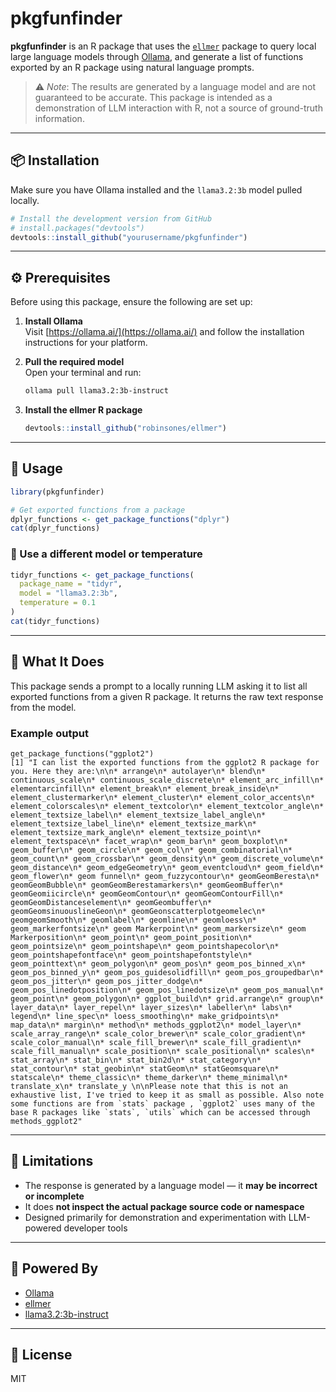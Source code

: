# pkgfunfinder

**pkgfunfinder** is an R package that uses the [`ellmer`](https://github.com/robinsones/ellmer) package to query local large language models through [Ollama](https://ollama.ai/), and generate a list of functions exported by an R package using natural language prompts.

> ⚠️ *Note*: The results are generated by a language model and are not guaranteed to be accurate. This package is intended as a demonstration of LLM interaction with R, not a source of ground-truth information.

---

## 📦 Installation

Make sure you have Ollama installed and the `llama3.2:3b` model pulled locally.

```r
# Install the development version from GitHub
# install.packages("devtools")
devtools::install_github("yourusername/pkgfunfinder")
```

---

## ⚙️ Prerequisites

Before using this package, ensure the following are set up:

1. **Install Ollama**  
   Visit [https://ollama.ai/](https://ollama.ai/) and follow the installation instructions for your platform.

2. **Pull the required model**  
   Open your terminal and run:

   ```bash
   ollama pull llama3.2:3b-instruct
   ```

3. **Install the ellmer R package**

   ```r
   devtools::install_github("robinsones/ellmer")
   ```

---

## 🚀 Usage

```r
library(pkgfunfinder)

# Get exported functions from a package
dplyr_functions <- get_package_functions("dplyr")
cat(dplyr_functions)
```

### 🔄 Use a different model or temperature

```r
tidyr_functions <- get_package_functions(
  package_name = "tidyr",
  model = "llama3.2:3b",
  temperature = 0.1
)
cat(tidyr_functions)
```

---

## 🧠 What It Does

This package sends a prompt to a locally running LLM asking it to list all exported functions from a given R package. It returns the raw text response from the model.

### Example output

```
get_package_functions("ggplot2")
[1] "I can list the exported functions from the ggplot2 R package for you. Here they are:\n\n* arrange\n* autolayer\n* blend\n* continuous_scale\n* continuous_scale_discrete\n* element_arc_infill\n* elementarcinfill\n* element_break\n* element_break_inside\n* element_clustermarker\n* element_cluster\n* element_color_accents\n* element_colorscales\n* element_textcolor\n* element_textcolor_angle\n* element_textsize_label\n* element_textsize_label_angle\n* element_textsize_label_line\n* element_textsize_mark\n* element_textsize_mark_angle\n* element_textsize_point\n* element_textspace\n* facet_wrap\n* geom_bar\n* geom_boxplot\n* geom_buffer\n* geom_circle\n* geom_col\n* geom_combinatorial\n* geom_count\n* geom_crossbar\n* geom_density\n* geom_discrete_volume\n* geom_distance\n* geom_edgeGeometry\n* geom_eventcloud\n* geom_field\n* geom_flower\n* geom funnel\n* geom_fuzzycontour\n* geomGeomBeresta\n* geomGeomBubble\n* geomGeomBerestamarkers\n* geomGeomBuffer\n* geomGeomiicircle\n* geomGeomContour\n* geomGeomContourFill\n* geomGeomDistanceselement\n* geomGeombuffer\n* geomGeomsinuouslineGeon\n* geomGeonscatterplotgeomelec\n* geomgeomSmooth\n* geomlabel\n* geomline\n* geomloess\n* geom_markerfontsize\n* geom Markerpoint\n* geom_markersize\n* geom Markerposition\n* geom_point\n* geom_point_position\n* geom_pointsize\n* geom_pointshape\n* geom_pointshapecolor\n* geom_pointshapefontface\n* geom_pointshapefontstyle\n* geom_pointtext\n* geom_polygon\n* geom_pos\n* geom_pos_binned_x\n* geom_pos_binned_y\n* geom_pos_guidesolidfill\n* geom_pos_groupedbar\n* geom_pos_jitter\n* geom_pos_jitter_dodge\n* geom_pos_linedotposition\n* geom_pos_linedotsize\n* geom_pos_manual\n* geom_point\n* geom_polygon\n* ggplot_build\n* grid.arrange\n* group\n* layer_data\n* layer_repel\n* layer_sizes\n* labeller\n* labs\n* legend\n* line_spec\n* loess_smoothing\n* make_gridpoints\n* map_data\n* margin\n* method\n* methods_ggplot2\n* model_layer\n* scale_array_range\n* scale_color_brewer\n* scale_color_gradient\n* scale_color_manual\n* scale_fill_brewer\n* scale_fill_gradient\n* scale_fill_manual\n* scale_position\n* scale_positional\n* scales\n* stat_array\n* stat_bin\n* stat_bin2d\n* stat_category\n* stat_contour\n* stat_geobin\n* statGeom\n* statGeomsquare\n* statscale\n* theme_classic\n* theme_darker\n* theme_minimal\n* translate_x\n* translate_y \n\nPlease note that this is not an exhaustive list, I've tried to keep it as small as possible. Also note some functions are from `stats` package , `ggplot2` uses many of the base R packages like `stats`, `utils` which can be accessed through methods_ggplot2"
```

---

## 📌 Limitations

- The response is generated by a language model — it **may be incorrect or incomplete**
- It does **not inspect the actual package source code or namespace**
- Designed primarily for demonstration and experimentation with LLM-powered developer tools

---

## 🤖 Powered By

- [Ollama](https://ollama.ai/)
- [ellmer](https://github.com/robinsones/ellmer)
- [llama3.2:3b-instruct](https://ollama.com/library/llama3)

---

## 📄 License

MIT
